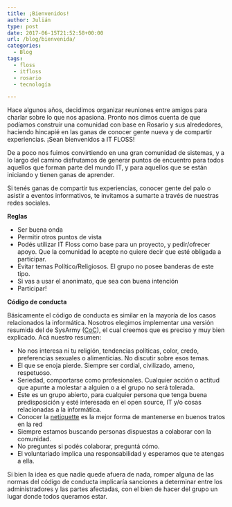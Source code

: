 ```yaml
---
title: ¡Bienvenidos!
author: Julián
type: post
date: 2017-06-15T21:52:58+00:00
url: /blog/bienvenida/
categories:
  - Blog
tags:
  - floss
  - itfloss
  - rosario
  - tecnología

---
```

Hace algunos años, decidimos organizar reuniones entre amigos para charlar sobre lo que nos apasiona. Pronto nos dimos cuenta de que podíamos construir una comunidad con base en Rosario y sus alrededores, haciendo hincapié en las ganas de conocer gente nueva y de compartir experiencias. ¡Sean bienvenidos a IT FLOSS!

De a poco nos fuimos convirtiendo en una gran comunidad de sistemas, y a lo largo del camino disfrutamos de generar puntos de encuentro para todos aquellos que forman parte del mundo IT, y para aquellos que se están iniciando y tienen ganas de aprender.

Si tenés ganas de compartir tus experiencias, conocer gente del palo o asistir a eventos informativos, te invitamos a sumarte a través de nuestras redes sociales.


  **Reglas**


  * Ser buena onda
  * Permitir otros puntos de vista
  * Podés utilizar IT Floss como base para un proyecto, y pedir/ofrecer apoyo. Que la comunidad lo acepte no quiere decir que esté obligada a participar.
  * Evitar temas Político/Religiosos. El grupo no posee banderas de este tipo.
  * Si vas a usar el anonimato, que sea con buena intención
  * Participar!


  **Código de conducta**


Básicamente el código de conducta es similar en la mayoría de los casos relacionados la informática. Nosotros elegimos implementar una versión resumida del de SysArmy ([CoC][1]), el cual creemos que es preciso y muy bien explicado.
 Acá nuestro resumen:
 
  * No nos interesa ni tu religión, tendencias políticas, color, credo, preferencias sexuales o alimenticias. No discutir sobre esos temas.
  * El que se enoja pierde. Siempre ser cordial, civilizado, ameno, respetuoso.
  * Seriedad, comportarse como profesionales. Cualquier acción o actitud que apunte a molestar a alguien o a el grupo no será tolerada.
  * Este es un grupo abierto, para cualquier persona que tenga buena predisposición y esté interesada en el open source, IT y/o cosas relacionadas a la informática.
  * Conocer la [netiquette][2] es la mejor forma de mantenerse en buenos tratos en la red
  * Siempre estamos buscando personas dispuestas a colaborar con la comunidad.
  * No preguntes si podés colaborar, preguntá cómo.
  * El voluntariado implica una responsabilidad y esperamos que te atengas a ella.

Si bien la idea es que nadie quede afuera de nada, romper alguna de las normas del código de conducta implicaría sanciones a determinar entre los administradores y las partes afectadas, con el bien de hacer del grupo un lugar donde todos queramos estar.

 [1]: http://sysarmy.com.ar/CoC.html
 [2]: https://www.ietf.org/rfc/rfc1855.txt
